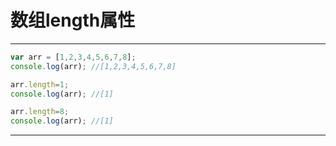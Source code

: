 # 数组length属性

---



~~~javascript
var arr = [1,2,3,4,5,6,7,8];
console.log(arr); //[1,2,3,4,5,6,7,8]

arr.length=1;
console.log(arr); //[1]

arr.length=8;
console.log(arr); //[1]

~~~



---

